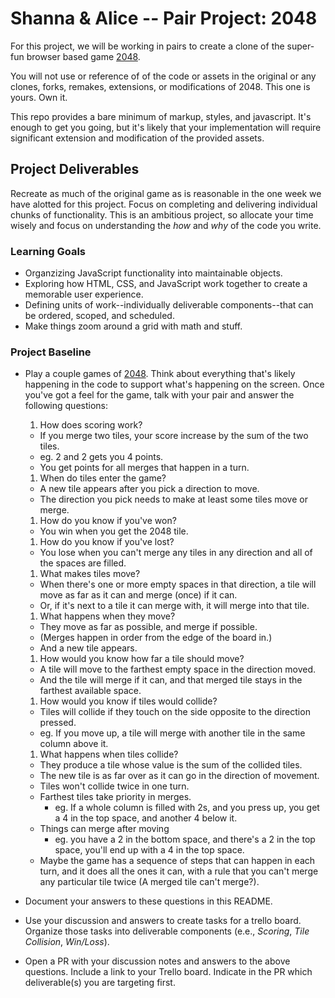 # Shanna & Alice -- Pair Project: 2048
For this project, we will be working in pairs to create a clone of the super-fun browser based game [2048](http://gabrielecirulli.github.io/2048/).

You will not use or reference of of the code or assets in the original or any clones, forks, remakes, extensions, or modifications of 2048. This one is yours. Own it.

This repo provides a bare minimum of markup, styles, and javascript. It's enough to get you going, but it's likely that your implementation will require significant extension and modification of the provided assets.

## Project Deliverables
Recreate as much of the original game as is reasonable in the one week we have alotted for this project. Focus on completing and delivering individual chunks of functionality. This is an ambitious project, so allocate your time wisely and focus on understanding the _how_ and _why_ of the code you write.

### Learning Goals
- Organzizing JavaScript functionality into maintainable objects.
- Exploring how HTML, CSS, and JavaScript work together to create a memorable user experience.
- Defining units of work--individually deliverable components--that can be ordered, scoped, and scheduled.
- Make things zoom around a grid with math and stuff.

### Project Baseline
- Play a couple games of [2048](http://gabrielecirulli.github.io/2048/). Think about everything that's likely happening in the code to support what's happening on the screen. Once you've got a feel for the game, talk with your pair and answer the following questions:
  1. How does scoring work?
    - If you merge two tiles, your score increase by the sum of the two tiles.
    - eg. 2 and 2 gets you 4 points.
    - You get points for all merges that happen in a turn.

  1. When do tiles enter the game?
    - A new tile appears after you pick a direction to move.
    - The direction you pick needs to make at least some tiles move or merge.

  1. How do you know if you've won?
    - You win when you get the 2048 tile.

  1. How do you know if you've lost?
    - You lose when you can't merge any tiles in any direction and all of the spaces are filled.

  1. What makes tiles move?
    - When there's one or more empty spaces in that direction, a tile will move as far as it can and merge (once) if it can.
    - Or, if it's next to a tile it can merge with, it will merge into that tile.

  1. What happens when they move?
    - They move as far as possible, and merge if possible.
    - (Merges happen in order from the edge of the board in.)
    - And a new tile appears.

  1. How would you know how far a tile should move?
    - A tile will move to the farthest empty space in the direction moved.
    - And the tile will merge if it can, and that merged tile stays in the farthest available space.

  1. How would you know if tiles would collide?
    - Tiles will collide if they touch on the side opposite to the direction pressed.
    - eg. If you move up, a tile will merge with another tile in the same column above it.

  1. What happens when tiles collide?
    - They produce a tile whose value is the sum of the collided tiles.
    - The new tile is as far over as it can go in the direction of movement.
    - Tiles won't collide twice in one turn.
    - Farthest tiles take priority in merges.
      - eg. If a whole column is filled with 2s, and you press up, you get a 4 in the top space, and another 4 below it.
    - Things can merge after moving
      - eg. you have a 2 in the bottom space, and there's a 2 in the top space, you'll end up with a 4 in the top space.
    - Maybe the game has a sequence of steps that can happen in each turn, and it does all the ones it can, with a rule that you can't merge any particular tile twice (A merged tile can't merge?).


- Document your answers to these questions in this README.
- Use your discussion and answers to create tasks for a trello board. Organize those tasks into deliverable components (e.e., _Scoring_, _Tile Collision_, _Win/Loss_).
- Open a PR with your discussion notes and answers to the above questions. Include a link to your Trello board. Indicate in the PR which deliverable(s) you are targeting first.
